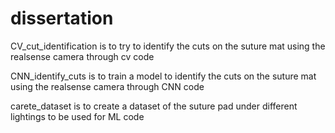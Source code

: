 # dissertation
CV_cut_identification is to try to identify the cuts on the suture mat using the realsense camera through cv code

CNN_identify_cuts is to train a model to identify the cuts on the suture mat using the realsense camera through CNN code

carete_dataset is to create a dataset of the suture pad under different lightings to be used for ML code
